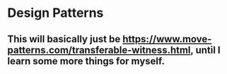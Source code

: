 # Design Patterns

## This will basically just be https://www.move-patterns.com/transferable-witness.html, until I learn some more things for myself.